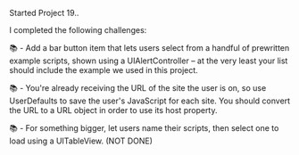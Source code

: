 Started Project 19..


I completed the following challenges: 

📚 - Add a bar button item that lets users select from a handful of prewritten example scripts, shown using a UIAlertController – at the very least your list should include the example we used in this project.



📚 - You're already receiving the URL of the site the user is on, so use UserDefaults to save the user's JavaScript for each site. You should convert the URL to a URL object in order to use its host property.



📚 - For something bigger, let users name their scripts, then select one to load using a UITableView. (NOT DONE)
